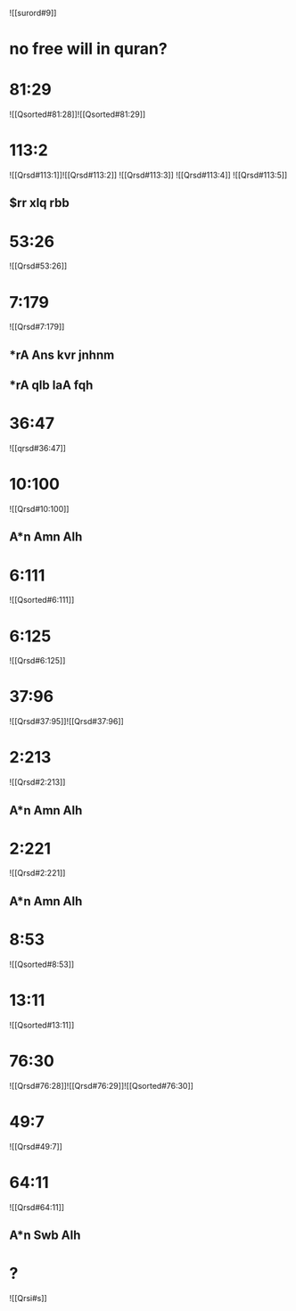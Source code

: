 
![[surord#9]]
# no free will in quran?

# 81:29
![[Qsorted#81:28]]![[Qsorted#81:29]]

# 113:2

![[Qrsd#113:1]]![[Qrsd#113:2]]
![[Qrsd#113:3]]
![[Qrsd#113:4]]
![[Qrsd#113:5]]
## $rr xlq rbb
# 53:26
![[Qrsd#53:26]]
# 7:179
![[Qrsd#7:179]]
## *rA Ans kvr jnhnm
## *rA qlb laA fqh
# 36:47
![[qrsd#36:47]]
# 10:100
![[Qrsd#10:100]]
## A*n Amn Alh
# 6:111
![[Qsorted#6:111]]

# 6:125
![[Qrsd#6:125]]

# 37:96
![[Qrsd#37:95]]![[Qrsd#37:96]]
# 2:213
![[Qrsd#2:213]]
## A*n Amn Alh
# 2:221
![[Qrsd#2:221]]
## A*n Amn Alh
# 8:53
![[Qsorted#8:53]]

# 13:11
![[Qsorted#13:11]]

# 76:30
![[Qrsd#76:28]]![[Qrsd#76:29]]![[Qsorted#76:30]]

# 49:7
![[Qrsd#49:7]]
# 64:11
![[Qrsd#64:11]]
## A*n Swb Alh
# ?
![[Qrsi#s]]
